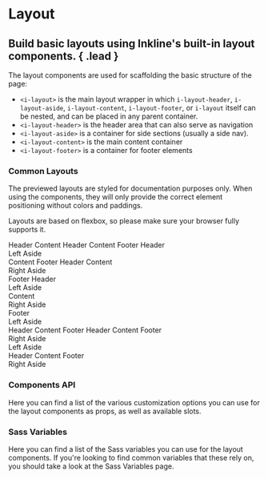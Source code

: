 # Layout
## Build basic layouts using Inkline's built-in layout components. { .lead }

The layout components are used for scaffolding the basic structure of the page:
- `<i-layout>` is the main layout wrapper in which `i-layout-header`, `i-layout-aside`, `i-layout-content`, `i-layout-footer`, or `i-layout` itself can be nested, and can be placed in any parent container.
- `<i-layout-header>` is the header area that can also serve as navigation
- `<i-layout-aside>` is a container for side sections (usually a side nav).
- `<i-layout-content>` is the main content container
- `<i-layout-footer>` is a container for footer elements

### Common Layouts

The previewed layouts are styled for documentation purposes only. When using the components, they will only 
provide the correct element positioning without colors and paddings.

Layouts are based on flexbox, so please make sure your browser fully supports it. 

<i-code-preview title="Content With Header">

<i-layout class="-preview">
    <i-layout-header>
        Header
    </i-layout-header>
    <i-layout-content>
        Content
    </i-layout-content>
</i-layout>

<template slot="html">

~~~html
<i-layout>
    <i-layout-header>
        Header
    </i-layout-header>
    
    <i-layout-content>
        Content
    </i-layout-content>
</i-layout>
~~~

</template>
</i-code-preview>
   
<i-code-preview title="Content With Header and Footer">

<i-layout class="-preview">
    <i-layout-header>
        Header
    </i-layout-header>
    <i-layout-content>
        Content
    </i-layout-content>
    <i-layout-footer>
        Footer
    </i-layout-footer>
</i-layout>

<template slot="html">

~~~html
<i-layout>
    <i-layout-header>
        Header
    </i-layout-header>
    
    <i-layout-content>
        Content
    </i-layout-content>
    
    <i-layout-footer>
        Footer
    </i-layout-footer>
</i-layout>
~~~

</template>
</i-code-preview>

<i-code-preview title="Content With Left Aside">

<i-layout class="-preview">
    <i-layout-header>
        Header
    </i-layout-header>
    <i-layout vertical>
        <i-layout-aside>
            <div class="layout-aside-preview-text">Left Aside</div>
        </i-layout-aside>
        <i-layout-content>
            Content
        </i-layout-content>
    </i-layout>
    <i-layout-footer>
        Footer
    </i-layout-footer>
</i-layout>

<template slot="html">

~~~html
<i-layout>
    <i-layout-header>
        Header
    </i-layout-header>
    
    <i-layout vertical>
        <i-layout-aside>
            Left Aside
        </i-layout-aside>
        
        <i-layout-content>
            Content
        </i-layout-content>
    </i-layout>
    
    <i-layout-footer>
        Footer
    </i-layout-footer>
</i-layout>
~~~   

</template>
<template slot="css">

~~~css
.layout-aside {
    width: 16rem;
}
~~~

</template>
</i-code-preview>

<i-code-preview title="Content With Right Aside">

<i-layout class="-preview">
    <i-layout-header>
        Header
    </i-layout-header>
    <i-layout vertical>
        <i-layout-content>
            Content
        </i-layout-content>
        <i-layout-aside>
            <div class="layout-aside-preview-text">Right Aside</div>
        </i-layout-aside>
    </i-layout>
    <i-layout-footer>
        Footer
    </i-layout-footer>
</i-layout>

<template slot="html">

~~~html
<i-layout>
    <i-layout-header>
        Header
    </i-layout-header>
    
    <i-layout vertical>
        <i-layout-content>
            Content
        </i-layout-content>
        
        <i-layout-aside>
            Right Aside
        </i-layout-aside>
    </i-layout>
    
    <i-layout-footer>
        Footer
    </i-layout-footer>
</i-layout>
~~~

</template>
<template slot="css">

~~~css
.layout-aside {
    width: 16rem;
}
~~~

</template>
</i-code-preview>

<i-code-preview title="Content With Left and Right Asides">

<i-layout class="-preview">
    <i-layout-header>
        Header
    </i-layout-header>
    <i-layout vertical>
        <i-layout-aside>
            <div class="layout-aside-preview-text">Left Aside</div>
        </i-layout-aside>
        <i-layout-content>
            Content
        </i-layout-content>
        <i-layout-aside>
            <div class="layout-aside-preview-text">Right Aside</div>
        </i-layout-aside>
    </i-layout>
    <i-layout-footer>
        Footer
    </i-layout-footer>
</i-layout>

<template slot="html">

~~~html
<i-layout>
    <i-layout-header>
        Header
    </i-layout-header>
    
    <i-layout vertical>
        <i-layout-aside>
            Left Aside
        </i-layout-aside>
        
        <i-layout-content>
            Content
        </i-layout-content>
        
        <i-layout-aside>
            Right Aside
        </i-layout-aside>
    </i-layout>
    
    <i-layout-footer>
        Footer
    </i-layout-footer>
</i-layout>
~~~

</template>
<template slot="css">

~~~css
.layout-aside {
    width: 16rem;
}
~~~

</template>
</i-code-preview>

<i-code-preview title="Layout with Left Aside">

<i-layout vertical class="-preview">
    <i-layout-aside>
        <div class="layout-aside-preview-text">Left Aside</div>
    </i-layout-aside>
    <i-layout>
        <i-layout-header>
            Header
        </i-layout-header>
        <i-layout-content>
            Content
        </i-layout-content>
        <i-layout-footer>
            Footer
        </i-layout-footer>
    </i-layout>
</i-layout>

<template slot="html">

~~~html
<i-layout vertical>
    <i-layout-aside>
        Left Aside
    </i-layout-aside>
    
    <i-layout>
        <i-layout-header>
            Header
        </i-layout-header>
        
        <i-layout-content>
            Content
        </i-layout-content>
        
        <i-layout-footer>
            Footer
        </i-layout-footer>
    </i-layout>
</i-layout>
~~~

</template>
<template slot="css">

~~~css
.layout-aside {
    width: 16rem;
}
~~~

</template>
</i-code-preview>

<i-code-preview title="Layout with Right Aside">

<i-layout vertical class="-preview">
    <i-layout>
        <i-layout-header>
            Header
        </i-layout-header>
        <i-layout-content>
            Content
        </i-layout-content>
        <i-layout-footer>
            Footer
        </i-layout-footer>
    </i-layout>
    <i-layout-aside>
        <div class="layout-aside-preview-text">Right Aside</div>
    </i-layout-aside>
</i-layout>

<template slot="html">

~~~html
<i-layout vertical>
    <i-layout>
        <i-layout-header>
            Header
        </i-layout-header>
        
        <i-layout-content>
            Content
        </i-layout-content>
        
        <i-layout-footer>
            Footer
        </i-layout-footer>
    </i-layout>
    
    <i-layout-aside>
        Right Aside
    </i-layout-aside>
</i-layout>
~~~

</template>
<template slot="css">

~~~css
.layout-aside {
    width: 16rem;
}
~~~
</template>

</i-code-preview>

<i-code-preview title="Layout with Left and Right Asides">

<i-layout vertical class="-preview">
    <i-layout-aside>
        <div class="layout-aside-preview-text">Left Aside</div>
    </i-layout-aside>
    <i-layout>
        <i-layout-header>
            Header
        </i-layout-header>
        <i-layout-content>
            Content
        </i-layout-content>
        <i-layout-footer>
            Footer
        </i-layout-footer>
    </i-layout>
    <i-layout-aside>
        <div class="layout-aside-preview-text">Right Aside</div>
    </i-layout-aside>
</i-layout>

<template slot="html">

~~~html
<i-layout vertical>
    <i-layout-aside>
        Left Aside
    </i-layout-aside>
    
    <i-layout>
        <i-layout-header>
            Header
        </i-layout-header>
        
        <i-layout-content>
            Content
        </i-layout-content>
        
        <i-layout-footer>
            Footer
        </i-layout-footer>
    </i-layout>
    
    <i-layout-aside>
        Right Aside
    </i-layout-aside>
</i-layout>
~~~

</template>
<template slot="css">

~~~css
.layout-aside {
    width: 16rem;
}
~~~

</template>
</i-code-preview>


### Components API
Here you can find a list of the various customization options you can use for the layout components as props, as well as available slots.

<i-api-preview title="Layout API" expanded link="https://github.com/inkline/inkline/tree/master/packages/inkline/src/components/ILayout">
    <template slot="props">
        <api-table>
            <api-table-row>
                <template slot="property">vertical</template>
                <template slot="description">Sets the orientation of the layout to vertical. Used for achieving layout columns.</template>
                <template slot="type"><code>Boolean</code></template>
                <template slot="values"><code>true</code>, <code>false</code></template>
                <template slot="default"><code>false</code></template>
            </api-table-row>
        </api-table>
    </template>
    <template slot="slots">
        <api-table>
            <api-table-row>
                <template slot="slot">default</template>
                <template slot="description">Slot for layout default content.</template>
            </api-table-row>
        </api-table>
    </template>
</i-api-preview>

<i-api-preview title="Layout Header API" expanded link="https://github.com/inkline/inkline/tree/master/packages/inkline/src/components/ILayoutHeader" default-active='slots'>
    <template slot="slots">
        <api-table>
            <api-table-row>
                <template slot="slot">default</template>
                <template slot="description">Slot for layout header default content.</template>
            </api-table-row>
        </api-table>
    </template>
</i-api-preview>

<i-api-preview title="Layout Content API" expanded link="https://github.com/inkline/inkline/tree/master/packages/inkline/src/components/ILayoutContent" default-active='slots'>
    <template slot="slots">
        <api-table>
            <api-table-row>
                <template slot="slot">default</template>
                <template slot="description">Slot for layout content default content.</template>
            </api-table-row>
        </api-table>
    </template>
</i-api-preview>

<i-api-preview title="Layout Footer API" expanded link="https://github.com/inkline/inkline/tree/master/packages/inkline/src/components/ILayoutFooter" default-active='slots'>
    <template slot="slots">
        <api-table>
            <api-table-row>
                <template slot="slot">default</template>
                <template slot="description">Slot for layout footer default content.</template>
            </api-table-row>
        </api-table>
    </template>
</i-api-preview>

<i-api-preview title="Layout Aside API" expanded link="https://github.com/inkline/inkline/tree/master/packages/inkline/src/components/ILayoutAside" default-active='slots'>
    <template slot="slots">
        <api-table>
            <api-table-row>
                <template slot="slot">default</template>
                <template slot="description">Slot for layout aside default content.</template>
            </api-table-row>
        </api-table>
    </template>
</i-api-preview>


### Sass Variables
Here you can find a list of the Sass variables you can use for the layout components. If you're looking to find common variables that these rely on, you should take a look at the <nuxt-link :to="{ name: 'docs-core-sass-variables' }">Sass Variables</nuxt-link> page.

<i-scss-preview title="Layout Aside" expanded>
    <template slot="scss">
        <api-table>
            <api-table-row>
                <template slot="property">$layout-aside-background</template>
                <template slot="default"><code>$color-transparent</code></template>
            </api-table-row>
            <api-table-row>
                <template slot="property">$layout-aside-width</template>
                <template slot="default"><code>auto</code></template>
            </api-table-row>
        </api-table>
    </template>
</i-scss-preview>

<i-scss-preview title="Layout Header" expanded>
    <template slot="scss">
        <api-table>
            <api-table-row>
                <template slot="property">$layout-header-background</template>
                <template slot="default"><code>$color-transparent</code></template>
            </api-table-row>
            <api-table-row>
                <template slot="property">$layout-header-padding</template>
                <template slot="default"><code>$spacer</code></template>
            </api-table-row>
        </api-table>
    </template>
</i-scss-preview>

<i-scss-preview title="Layout Footer" expanded>
    <template slot="scss">
        <api-table>
            <api-table-row>
                <template slot="property">$layout-footer-background</template>
                <template slot="default"><code>$color-gray-10</code></template>
            </api-table-row>
            <api-table-row>
                <template slot="property">$layout-footer-padding</template>
                <template slot="default"><code>$spacer</code></template>
            </api-table-row>
        </api-table>
    </template>
</i-scss-preview>
